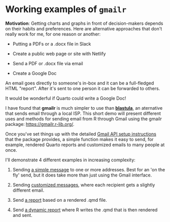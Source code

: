 # Working examples of `gmailr`

**Motivation**: Getting charts and graphs in front of decision-makers depends on their habits and preferences. Here are alternative approaches that don't really work for me, for one reason or another:

-   Putting a PDFs or a .docx file in Slack

-   Create a public web page or site with Netlify

-   Send a PDF or .docx file via email

-   Create a Google Doc

An email goes directly to someone's in-box and it can be a full-fledged HTML "report". After it's sent to one person it can be forwarded to others.

It would be wonderful if Quarto could write a Google Doc!

I have found that **gmailr** is much simpler to use than [**blastula**](https://pkgs.rstudio.com/blastula/), an aternative that sends email through a local ISP. This short demo will present different uses and methods for sending email from R through Gmail using the gmailr package: <https://gmailr.r-lib.org/>.

Once you've set things up with the detailed [Gmail API setup instructions](https://gmailr.r-lib.org/dev/articles/oauth-client.html) that the package provides, a simple function makes it easy to send, for example, rendered Quarto reports and customized emails to many people at once.

I'll demonstrate 4 different examples in increasing complexity:

1.  Sending [a simple message](simple_html_example.qmd) to one or more addresses. Best for an 'on the fly' send, but it does take more than just using the Gmail interface.

2.  Sending [customized messages](customized_messages.qmd), where each recipient gets a slightly different email.

3.  Send [a report](send_rendered_report.qmd) based on a rendered .qmd file.

4.  Send [a dynamic report](write-render-send-report.qmd) where R writes the .qmd that is then rendered and sent.
